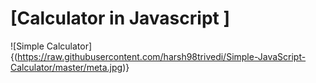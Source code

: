 # [Calculator in Javascript ]


![Simple Calculator]
{(https://raw.githubusercontent.com/harsh98trivedi/Simple-JavaScript-Calculator/master/meta.jpg)}
